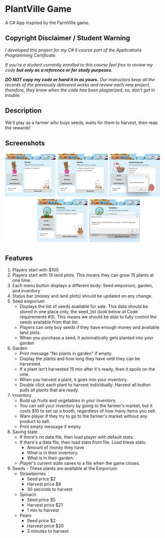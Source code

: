 # PlantVille Game
A C# App inspired by the FarmVille game.

## Copyright Disclaimer / Student Warning
_I developed this project for my C# II course part of the Applications Programming Certificate._

_If you're a student currently enrolled to this course feel free to review my code **but only as a reference or for study purposes.**_

***DO NOT copy my code or hand it in as yours.*** _Our instructors keep all the records of the previously delivered works and review each new project, therefore, they know when the code has been plagiarized, so, don't get in trouble._

## Description ##
We'll play as a farmer who buys seeds, waits for them to harvest, then reap the rewards! 

## Screenshots

![screenshots](./MGPlantVille/screenshots/screenshots.jpg)

## Features
1. Players start with $100
2. Players start with 15 land plots. This means they can grow 15 plants at one time.
3. Each menu button displays a different body: Seed emporium, garden, and inventory
4. Status bar (money and land plots) should be updated on any change.
5. Seed emporium
    - Displays the list of seeds available for sale. This data should be stored in one place only, the seed_list (look below at Code requirements #3). This means we should be able to fully control the seeds available from that list.
    - Players can only buy seeds if they have enough money and available land plots.
    - When you purchase a seed, it automatically gets planted into your garden
6. Garden
    - Print message "No plants in garden" if empty.
    - Display the plants and how long they have until they can be harvested.
    - If a plant isn't harvested 15 min after it's ready, then it spoils on the vine.
    - When you harvest a plant, it goes into your inventory.
    - Double click each plant to harvest individually. Harvest all button pulls all plants that are ready.
7. Inventory
    - Build up fruits and vegetables in your inventory.
    - You can sell your inventory by going to the farmer's market, but it costs $10 to set up a booth, regardless of how many items you sell.
    - Warn player if they try to go to the farmer's market without any product to sell.
    - Print empty message if empty.
8. Saving state
    - If there's no data file, then load player with default stats.
    - If there's a data file, then load stats from file. Load these stats:
      - Amount of money they have
      - What is in their inventory.
      - What is in their garden.
    - Player's current state saves to a file when the game closes.
9. Seeds - These plants are available at the Emporium:
    - Strawberries
      - Seed price $2
      - Harvest price $8
      - 30 seconds to harvest
    - Spinach
      - Seed price $5
      - Harvest price $21
      - 1 min to harvest
    - Pears
      - Seed price $2
      - Harvest price $20
      - 3 minutes to harvest
